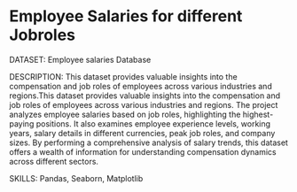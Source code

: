 # Employee Salaries for different Jobroles

DATASET: Employee salaries Database

DESCRIPTION: This dataset provides valuable insights into the compensation and job roles of employees across various industries and regions.This dataset provides valuable insights into the compensation and job roles of employees across various industries and regions. The project analyzes employee salaries based on job roles, highlighting the highest-paying positions. It also examines employee experience levels, working years, salary details in different currencies, peak job roles, and company sizes. By performing a comprehensive analysis of salary trends, this dataset offers a wealth of information for understanding compensation dynamics across different sectors.

SKILLS: Pandas, Seaborn, Matplotlib
